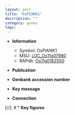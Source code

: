 ```yaml
---
layout: post
title: "OsPIANK1"
description: ""
category: genes
tags: 
---
```


* **Information**  
    + Symbol: OsPIANK1  
    + MSU: [LOC_Os11g07980](http://rice.uga.edu/cgi-bin/ORF_infopage.cgi?orf=LOC_Os11g07980)  
    + RAPdb: [Os11g0182500](http://rapdb.dna.affrc.go.jp/viewer/gbrowse_details/irgsp1?name=Os11g0182500)  

* **Publication**  

* **Genbank accession number**  

* **Key message**  

* **Connection**  

[//]: # * **Key figures**  


